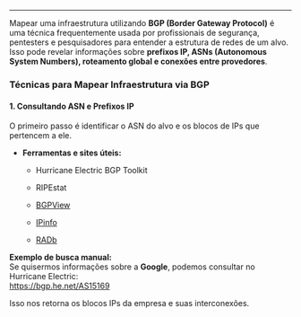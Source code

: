 
---
Mapear uma infraestrutura utilizando **BGP (Border Gateway Protocol)** é uma técnica frequentemente usada por profissionais de segurança, pentesters e pesquisadores para entender a estrutura de redes de um alvo. Isso pode revelar informações sobre **prefixos IP, ASNs (Autonomous System Numbers), roteamento global e conexões entre provedores**.

### **Técnicas para Mapear Infraestrutura via BGP**

#### **1. Consultando ASN e Prefixos IP**

O primeiro passo é identificar o ASN do alvo e os blocos de IPs que pertencem a ele.

- **Ferramentas e sites úteis:**
    
    - Hurricane Electric BGP Toolkit
    
    - RIPEstat
    
    - [BGPView](https://bgpview.io/)
    
    - [IPinfo](https://ipinfo.io/)
    
    - [RADb](https://www.radb.net/)
    

**Exemplo de busca manual:**  
Se quisermos informações sobre a **Google**, podemos consultar no Hurricane Electric:  
 https://bgp.he.net/AS15169

Isso nos retorna os blocos IPs da empresa e suas interconexões.